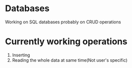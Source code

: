 # Databases
Working on SQL databases probably on CRUD operations

# Currently working operations
1. Inserting
2. Reading the whole data at same time(Not user's specific)
